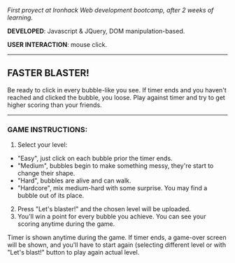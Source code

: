 *First proyect at Ironhack Web development bootcamp, after 2 weeks of learning.* 

**DEVELOPED**: Javascript & JQuery, DOM manipulation-based. 

**USER INTERACTION**: mouse click.

---

## FASTER BLASTER!

Be ready to click in every bubble-like you see. 
If timer ends and you haven't reached and clicked the bubble, you loose. 
Play against timer and try to get higher scoring than your friends.

---

### GAME INSTRUCTIONS:
1. Select your level:
- "Easy", just click on each bubble prior the timer ends.
- "Medium", bubbles begin to make something messy, they're start to change their shape.
- "Hard", bubbles are alive and can walk.
- "Hardcore", mix medium-hard with some surprise. You may find a bubble out of its place.
2. Press "Let's blaster!" and the chosen level will be uploaded.
3. You'll win a point for every bubble you achieve. You can see your scoring anytime during the game.

Timer is shown anytime during the game. If timer ends, a game-over screen will be shown, and you'll have to start again (selecting different level or with "Let's blast!" button to play again actual level.
